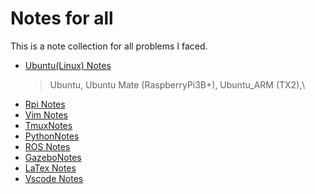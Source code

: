 # Notes for all
This is a note collection for all problems I faced.


- [Ubuntu(Linux) Notes](UbuntuNotes.md)
  > Ubuntu, Ubuntu Mate (RaspberryPi3B+), Ubuntu_ARM (TX2),\
- [Rpi Notes](RaspberryPiNotes.md)
- [Vim Notes](VimNotes.md)
- [TmuxNotes](TmuxNotes.md)
- [PythonNotes](PythonNote.md)
- [ROS Notes](RosNotes.md)
- [GazeboNotes](GazeboNotes.md)
- [LaTex Notes](LaTexNotes.md)
- [Vscode Notes](VscodeNotes.md)

